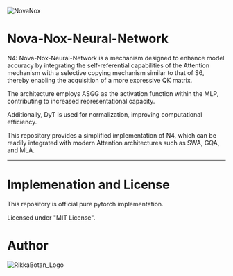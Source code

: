 
![NovaNox](https://github.com/user-attachments/assets/f4b26c51-1bdc-4d00-81a9-5db299563b50)

# Nova-Nox-Neural-Network

N4: Nova-Nox-Neural-Network is a mechanism designed to enhance model accuracy by integrating the self-referential capabilities of the Attention mechanism with a selective copying mechanism similar to that of S6, thereby enabling the acquisition of a more expressive QK matrix. 

The architecture employs ASGG as the activation function within the MLP, contributing to increased representational capacity. 

Additionally, DyT is used for normalization, improving computational efficiency.

This repository provides a simplified implementation of N4, which can be readily integrated with modern Attention architectures such as SWA, GQA, and MLA.

***

# Implemenation and License

This repository is official pure pytorch implementation.

Licensed under "MIT License".

# Author

![RikkaBotan_Logo](https://github.com/user-attachments/assets/92913f91-9136-4d44-8b4d-8a2120118a05)
